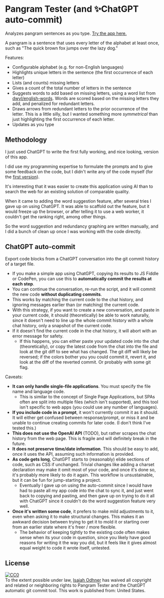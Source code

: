 
# Pangram Tester (and ✨ChatGPT auto-commit)

Analyzes pangram sentences as you type. [Try the app here.](https://1j01.github.io/pangram-tester/)

A pangram is a sentence that uses every letter of the alphabet at least once, such as "The quick brown fox jumps over the lazy dog."

Features:
- Configurable alphabet (e.g. for non-English languages)
- Highlights unique letters in the sentence (the first occurrence of each letter)
- Lists (and counts) missing letters
- Gives a count of the total number of letters in the sentence
- Suggests words to add based on missing letters, using a word list from [dwyl/english-words](https://github.com/dwyl/english-words). Words are scored based on the missing letters they add, and penalized for redundant letters.
- Draws arrows from redundant letters to the prior occurrence of the letter. This is a little silly, but I wanted something more *symmetrical* than just highlighting the first occurrence of each letter.
- Updates as you type

## Methodology

I just used ChatGPT to write the first fully working, and nice looking, version of this app.

I did use my programming expertise to formulate the prompts and to give some feedback on the code, but I didn't write any of the code myself (for the [first version](https://jsfiddle.net/1j01/g5rwmuqc/)).

It's interesting that it was easier to create this application using AI than to search the web for an existing solution of comparable quality.

When it came to adding the word suggestion feature, after several tries I gave up on using ChatGPT. It was able to scaffold out the feature, but it would freeze up the browser, or after telling it to use a web worker, it couldn't get the ranking right, among other things.

So the word suggestion and redundancy graphing are written manually, and I did a bunch of clean up once I was working with the code directly.

## ChatGPT auto-commit

Export code blocks from a ChatGPT conversation into the git commit history of a target file.

- If you make a simple app using ChatGPT, copying its results to JS Fiddle or CodePen, you can use this to **automatically commit the results at each step**.
- You can continue the conversation, re-run the script, and it will commit the new code **without duplicating commits**.
- This works by matching the current code to the chat history, and ignoring messages earlier than (or matching) the current code.
- With this strategy, if you want to create a new conversation, and paste in your current code, it should (theoretically) be able to work naturally, since it doesn't need to line up the whole commit history with a whole chat history, only a snapshot of the current code.
- If it doesn't find the current code in the chat history, it will abort with an error message for safety.
  - If this happens, you can either paste your updated code into the chat (theoretically), or copy the latest code from the chat into the file and look at the git diff to see what has changed. The git diff will likely be reversed; if the colors bother you you could commit it, revert it, and look at the diff of the reverted commit. Or probably with some git flag.

Caveats:
- **It can only handle single-file applications**. You must specify the file name and language code.
  - This is similar to the concept of Single Page Applications, but SPAs often are split into multiple files (which isn't supported), and this tool isn't specific to web apps (you could use any number of languages).
- **If you include code in a prompt**, it won't currently commit it as it should. It will either get confused between response/prompt, or miss it and be unable to continue creating commits for later code. (I don't think I've tested this.)
- **This does not use the OpenAI API** (TODO), but rather scrapes the chat history from the web page. This is fragile and will definitely break in the future.
- **It does not preserve time/date information**. This should be easy to add, once it uses the API, assuming such information is provided.
- **As code gets long**, ChatGPT starts to (reasonably) elide sections of code, such as CSS if unchanged. Trivial changes like adding a charset declaration may make it omit most of your code, and once it's done so, it's probably more likely to do it again. This workflow is unsustainable, but it can be fun for jump-starting a project.
  - Eventually I gave up on using the auto-commit since I would have had to paste all my app code into the chat to sync it, and just went back to copying and pasting, and then gave up on trying to do it all with ChatGPT since it couldn't do the word suggestion feature very well.
- **Once it's written some code**, it prefers to make mild adjustments to it, even when asking it to make structural changes. This makes it an awkward decision between trying to get it to mold it or starting over from an earlier state where it's freer / more flexible.
  - The behavior of keeping tightly to the existing code often makes sense when its your code in question, since you likely have good reasons for writing it the way you did, but it feels like it gives almost equal weight to code it wrote itself, untested.

## License

<p xmlns:dct="http://purl.org/dc/terms/" xmlns:vcard="http://www.w3.org/2001/vcard-rdf/3.0#">
  <a rel="license"
     href="https://creativecommons.org/publicdomain/zero/1.0/">
    <img src="https://i.creativecommons.org/p/zero/1.0/88x31.png" style="border-style: none;" alt="CC0" />
  </a>
  <br />
  To the extent possible under law,
  <a rel="dct:publisher"
     href="https://isaiahodhner.io">
    <span property="dct:title">Isaiah Odhner</span></a>
  has waived all copyright and related or neighboring rights to
  <span property="dct:title">Pangram Tester and the ChatGPT automatic git commit tool</span>.
This work is published from:
<span property="vcard:Country" datatype="dct:ISO3166"
      content="US" about="https://isaiahodhner.io">
  United States</span>.
</p>
